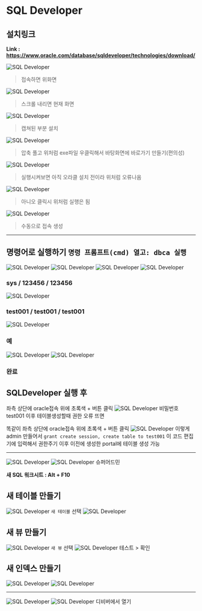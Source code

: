 # SQL Developer



## 설치링크

**Link : https://www.oracle.com/database/sqldeveloper/technologies/download/**


![SQL Developer](/images/SQLDeveloper/SQLDeveloperinstall.png)

>접속하면 위화면

![SQL Developer](/images/SQLDeveloper/SQLDeveloperinstall_1.png)

>스크롤 내리면 현재 화면

![SQL Developer](/images/SQLDeveloper/SQLDeveloperinstall_2.png)

>캡쳐된 부분 설치

![SQL Developer](/images/SQLDeveloper/SQLDeveloperinstall_3.png)
>압축 풀고 위처럼 exe파일 우클릭해서 바탕화면에 바로가기 만들기(편의성)

![SQL Developer](/images/SQLDeveloper/SQLDeveloperinstall_4.png)
>실행시켜보면 아직 오라클 설치 전이라 위처럼 오류나옴

![SQL Developer](/images/SQLDeveloper/SQLDeveloperinstall_5.png)
>아니오 클릭시 위처럼 실행은 됨

![SQL Developer](/images/SQLDeveloper/SQLDeveloperinstall_6.png)
>수동으로 접속 생성

---

## 명령어로 실행하기 `명령 프롬프트(cmd) 열고: dbca 실행`
![SQL Developer](/images/SQLDeveloper/SQLDeveloper.png)
![SQL Developer](/images/SQLDeveloper/SQLDeveloper_1.png)
![SQL Developer](/images/SQLDeveloper/SQLDeveloper_2.png)
![SQL Developer](/images/SQLDeveloper/SQLDeveloper_3.png)
### sys / 123456 / 123456

![SQL Developer](/images/SQLDeveloper/SQLDeveloper_4.png)
### test001 / test001 / test001
![SQL Developer](/images/SQLDeveloper/SQLDeveloper_5.png)
### 예
![SQL Developer](/images/SQLDeveloper/SQLDeveloper_6.png)
![SQL Developer](/images/SQLDeveloper/SQLDeveloper_7.png)
### 완료

## SQLDeveloper 실행 후 
좌측 상단에 oracle접속 위에 초록색 + 버튼 클릭
![SQL Developer](/images/SQLDeveloper/SQLDeveloper_8.png)
비밀번호 test001
이후 테이블생성할때 권한 오류 뜨면

똑같이 좌측 상단에 oracle접속 위에 초록색 + 버튼 클릭
![SQL Developer](/images/SQLDeveloper/SQLDeveloper_9.png)
이렇게 admin 만들어서 `grant create session, create table to test001` 이 코드 편집기에 입력해서 권한주기 이후 이전에 생성한 portal에 테이블 생성 가능





---



![SQL Developer](/images/SQLDeveloper/SQLDeveloper_10.png)
![SQL Developer](/images/SQLDeveloper/SQLDeveloper_11.png)
슈퍼어드민

**새 SQL 워크시트 : Alt + F10**


## 새 테이블 만들기
![SQL Developer](/images/SQLDeveloper/SQLDeveloper_12.png)
`새 테이블` 선택
![SQL Developer](/images/SQLDeveloper/SQLDeveloper_13.png)



## 새 뷰 만들기
![SQL Developer](/images/SQLDeveloper/SQLDeveloper_14.png)
`새 뷰` 선택
![SQL Developer](/images/SQLDeveloper/SQLDeveloper_15.png)
테스트 > 확인




## 새 인덱스 만들기
![SQL Developer](/images/SQLDeveloper/SQLDeveloper_16.png)
![SQL Developer](/images/SQLDeveloper/SQLDeveloper_17.png)












---


![SQL Developer](/images/SQLDeveloper/SQLDeveloper_18.png)
![SQL Developer](/images/SQLDeveloper/SQLDeveloper_19.png)
디비버에서 열기